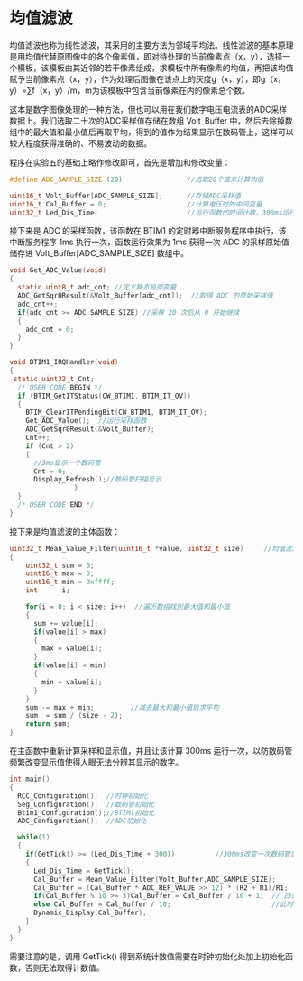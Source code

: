 # 均值滤波

均值滤波也称为线性滤波，其采用的主要方法为邻域平均法。线性滤波的基本原理是用均值代替原图像中的各个像素值，即对待处理的当前像素点（x，y），选择一个模板，该模板由其近邻的若干像素组成，求模板中所有像素的均值，再把该均值赋予当前像素点（x，y），作为处理后图像在该点上的灰度g（x，y），即g（x，y）=∑f（x，y）/m，m为该模板中包含当前像素在内的像素总个数。

这本是数字图像处理的一种方法，但也可以用在我们数字电压电流表的ADC采样数据上。我们选取二十次的ADC采样值存储在数组 Volt_Buffer 中，然后去除掉数组中的最大值和最小值后再取平均，得到的值作为结果显示在数码管上，这样可以较大程度获得准确的、不易波动的数据。

程序在实验五的基础上略作修改即可，首先是增加和修改变量：

```c
#define ADC_SAMPLE_SIZE (20)                //选取20个值来计算均值

uint16_t Volt_Buffer[ADC_SAMPLE_SIZE];      //存储ADC采样值
uint16_t Cal_Buffer = 0;                    //计算电压时的中间变量
uint32_t Led_Dis_Time;                      //运行函数的时间计数，300ms运行一次
```

接下来是 ADC 的采样函数，该函数在 BTIM1 的定时器中断服务程序中执行，该中断服务程序 1ms 执行一次，函数运行效果为 1ms 获得一次 ADC 的采样原始值储存进 Volt_Buffer[ADC_SAMPLE_SIZE] 数组中。

```c
void Get_ADC_Value(void)
{
  static uint8_t adc_cnt; //定义静态局部变量
  ADC_GetSqr0Result(&Volt_Buffer[adc_cnt]);  //取得 ADC 的原始采样值
  adc_cnt++;
  if(adc_cnt >= ADC_SAMPLE_SIZE) //采样 20 次后从 0 开始继续
  {
    adc_cnt = 0;
  }
}
```

```c
void BTIM1_IRQHandler(void)
{
 static uint32_t Cnt;
  /* USER CODE BEGIN */
  if (BTIM_GetITStatus(CW_BTIM1, BTIM_IT_OV))
  {
    BTIM_ClearITPendingBit(CW_BTIM1, BTIM_IT_OV);
    Get_ADC_Value();  //运行采样函数
    ADC_GetSqr0Result(&Volt_Buffer);
    Cnt++;
    if (Cnt > 2)
    {
      //3ms显示一个数码管
      Cnt = 0;
      Display_Refresh();//数码管扫描显示
                }
  }
  /* USER CODE END */
}
```

接下来是均值滤波的主体函数：

```c
uint32_t Mean_Value_Filter(uint16_t *value, uint32_t size)     //均值滤波
{
    uint32_t sum = 0;
    uint16_t max = 0;
    uint16_t min = 0xffff;
    int      i;

    for(i = 0; i < size; i++)  //遍历数组找到最大值和最小值
    {
      sum += value[i];
      if(value[i] > max)
      {
        max = value[i];
      }
      if(value[i] < min)
      {
        min = value[i];
      }
    }
    sum -= max + min;         //减去最大和最小值后求平均
    sum  = sum / (size - 2);
    return sum;
}
```

在主函数中重新计算采样和显示值，并且让该计算 300ms 运行一次，以防数码管频繁改变显示值使得人眼无法分辨其显示的数字。

```c
int main()
{
  RCC_Configuration();  //时钟初始化
  Seg_Configuration();  //数码管初始化
  Btim1_Configuration();//BTIM1初始化
  ADC_Configuration();  //ADC初始化

  while(1)
  {
    if(GetTick() >= (Led_Dis_Time + 300))          //300ms改变一次数码管显示值
    {
      Led_Dis_Time = GetTick();
      Cal_Buffer = Mean_Value_Filter(Volt_Buffer,ADC_SAMPLE_SIZE);
      Cal_Buffer = (Cal_Buffer * ADC_REF_VALUE >> 12) * (R2 + R1)/R1;
      if(Cal_Buffer % 10 >= 5)Cal_Buffer = Cal_Buffer / 10 + 1;  // 四舍五入
      else Cal_Buffer = Cal_Buffer / 10;                         //此时的值为标准值的100倍
      Dynamic_Display(Cal_Buffer);
    }
  }
}
```

需要注意的是，调用 GetTick() 得到系统计数值需要在时钟初始化处加上初始化函数，否则无法取得计数值。

```c

```
